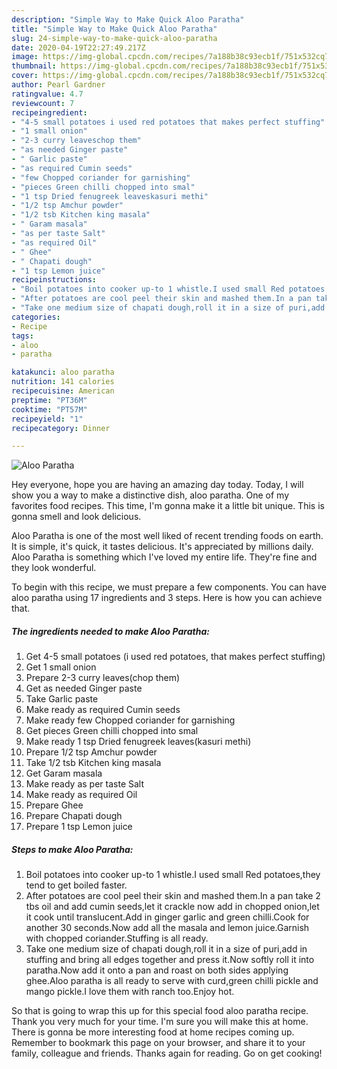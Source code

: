 ```yaml
---
description: "Simple Way to Make Quick Aloo Paratha"
title: "Simple Way to Make Quick Aloo Paratha"
slug: 24-simple-way-to-make-quick-aloo-paratha
date: 2020-04-19T22:27:49.217Z
image: https://img-global.cpcdn.com/recipes/7a188b38c93ecb1f/751x532cq70/aloo-paratha-recipe-main-photo.jpg
thumbnail: https://img-global.cpcdn.com/recipes/7a188b38c93ecb1f/751x532cq70/aloo-paratha-recipe-main-photo.jpg
cover: https://img-global.cpcdn.com/recipes/7a188b38c93ecb1f/751x532cq70/aloo-paratha-recipe-main-photo.jpg
author: Pearl Gardner
ratingvalue: 4.7
reviewcount: 7
recipeingredient:
- "4-5 small potatoes i used red potatoes that makes perfect stuffing"
- "1 small onion"
- "2-3 curry leaveschop them"
- "as needed Ginger paste"
- " Garlic paste"
- "as required Cumin seeds"
- "few Chopped coriander for garnishing"
- "pieces Green chilli chopped into smal"
- "1 tsp Dried fenugreek leaveskasuri methi"
- "1/2 tsp Amchur powder"
- "1/2 tsb Kitchen king masala"
- " Garam masala"
- "as per taste Salt"
- "as required Oil"
- " Ghee"
- " Chapati dough"
- "1 tsp Lemon juice"
recipeinstructions:
- "Boil potatoes into cooker up-to 1 whistle.I used small Red potatoes,they tend to get boiled faster."
- "After potatoes are cool peel their skin and mashed them.In a pan take 2 tbs oil and add cumin seeds,let it crackle now add in chopped onion,let it cook until translucent.Add in ginger garlic and green chilli.Cook for another 30 seconds.Now add all the masala and lemon juice.Garnish with chopped coriander.Stuffing is all ready."
- "Take one medium size of chapati dough,roll it in a size of puri,add in stuffing and bring all edges together and press it.Now softly roll it into paratha.Now add it onto a pan and roast on both sides applying ghee.Aloo paratha is all ready to serve with curd,green chilli pickle and mango pickle.I love them with ranch too.Enjoy hot."
categories:
- Recipe
tags:
- aloo
- paratha

katakunci: aloo paratha 
nutrition: 141 calories
recipecuisine: American
preptime: "PT36M"
cooktime: "PT57M"
recipeyield: "1"
recipecategory: Dinner

---
```



![Aloo Paratha](https://img-global.cpcdn.com/recipes/7a188b38c93ecb1f/751x532cq70/aloo-paratha-recipe-main-photo.jpg)

Hey everyone, hope you are having an amazing day today. Today, I will show you a way to make a distinctive dish, aloo paratha. One of my favorites food recipes. This time, I'm gonna make it a little bit unique. This is gonna smell and look delicious.

Aloo Paratha is one of the most well liked of recent trending foods on earth. It is simple, it's quick, it tastes delicious. It's appreciated by millions daily. Aloo Paratha is something which I've loved my entire life. They're fine and they look wonderful.




To begin with this recipe, we must prepare a few components. You can have aloo paratha using 17 ingredients and 3 steps. Here is how you can achieve that.

<!--inarticleads1-->

##### The ingredients needed to make Aloo Paratha:

1. Get 4-5 small potatoes (i used red potatoes, that makes perfect stuffing)
1. Get 1 small onion
1. Prepare 2-3 curry leaves(chop them)
1. Get as needed Ginger paste
1. Take  Garlic paste
1. Make ready as required Cumin seeds
1. Make ready few Chopped coriander for garnishing
1. Get pieces Green chilli chopped into smal
1. Make ready 1 tsp Dried fenugreek leaves(kasuri methi)
1. Prepare 1/2 tsp Amchur powder
1. Take 1/2 tsb Kitchen king masala
1. Get  Garam masala
1. Make ready as per taste Salt
1. Make ready as required Oil
1. Prepare  Ghee
1. Prepare  Chapati dough
1. Prepare 1 tsp Lemon juice




<!--inarticleads2-->

##### Steps to make Aloo Paratha:

1. Boil potatoes into cooker up-to 1 whistle.I used small Red potatoes,they tend to get boiled faster.
1. After potatoes are cool peel their skin and mashed them.In a pan take 2 tbs oil and add cumin seeds,let it crackle now add in chopped onion,let it cook until translucent.Add in ginger garlic and green chilli.Cook for another 30 seconds.Now add all the masala and lemon juice.Garnish with chopped coriander.Stuffing is all ready.
1. Take one medium size of chapati dough,roll it in a size of puri,add in stuffing and bring all edges together and press it.Now softly roll it into paratha.Now add it onto a pan and roast on both sides applying ghee.Aloo paratha is all ready to serve with curd,green chilli pickle and mango pickle.I love them with ranch too.Enjoy hot.




So that is going to wrap this up for this special food aloo paratha recipe. Thank you very much for your time. I'm sure you will make this at home. There is gonna be more interesting food at home recipes coming up. Remember to bookmark this page on your browser, and share it to your family, colleague and friends. Thanks again for reading. Go on get cooking!
